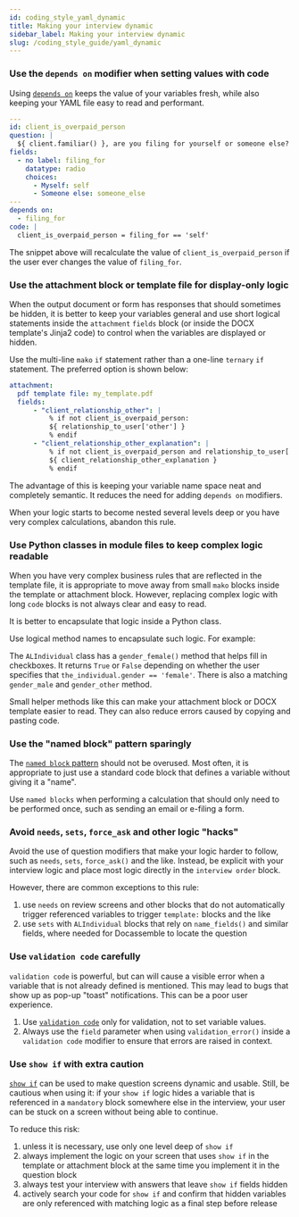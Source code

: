 ```yaml
---
id: coding_style_yaml_dynamic
title: Making your interview dynamic
sidebar_label: Making your interview dynamic
slug: /coding_style_guide/yaml_dynamic
---
```


### Use the `depends on` modifier when setting values with code

Using [`depends on`](https://docassemble.org/docs/logic.html#depends%20on) keeps
the value of your variables fresh, while also keeping your YAML file easy to
read and performant.

```yaml
---
id: client_is_overpaid_person
question: |
  ${ client.familiar() }, are you filing for yourself or someone else?
fields:
  - no label: filing_for
    datatype: radio
    choices:
      - Myself: self
      - Someone else: someone_else  
---
depends on:
  - filing_for
code: |
  client_is_overpaid_person = filing_for == 'self'
```

The snippet above will recalculate the value of `client_is_overpaid_person` if
the user ever changes the value of `filing_for`.

### Use the attachment block or template file for display-only logic

When the output document or form has responses that should sometimes be hidden,
it is better to keep your variables general and use short logical statements
inside the `attachment` `fields` block (or inside the DOCX template's Jinja2
code) to control when the variables are displayed or hidden.

Use the multi-line `mako` `if` statement rather than a one-line `ternary` `if`
statement. The preferred option is shown below:

```yaml
attachment:
  pdf template file: my_template.pdf
  fields:
      - "client_relationship_other": |
          % if not client_is_overpaid_person:
          ${ relationship_to_user['other'] }
          % endif
      - "client_relationship_other_explanation": |
          % if not client_is_overpaid_person and relationship_to_user['other']:
          ${ client_relationship_other_explanation }
          % endif
```

The advantage of this is keeping your variable name space neat and completely
semantic. It reduces the need for adding `depends on` modifiers.

When your logic starts to become nested several levels deep or you have very
complex calculations, abandon this rule.

### Use Python classes in module files to keep complex logic readable

When you have very complex business rules that are reflected in the template
file, it is appropriate to move away from small `mako` blocks inside the
template or attachment block. However, replacing complex logic with long `code`
blocks is not always clear and easy to read.

It is better to encapsulate that logic inside a Python class.

Use logical method names to encapsulate such logic. For example:

The `ALIndividual` class has a `gender_female()` method that helps
fill in checkboxes. It returns `True` or `False` depending on
whether the user specifies that `the_individual.gender == 'female'`.
There is also a matching `gender_male` and `gender_other` method.

Small helper methods like this can make your attachment block or
DOCX template easier to read. They can also reduce errors caused by
copying and pasting code.

### Use the "named block" pattern sparingly

The [`named block`
pattern](https://suffolklitlab.org/legal-tech-class/docs/practical-guide-docassemble/controlling-interview-order#triggering-code-and-then-continuing-using-named-blocks)
should not be overused. Most often, it is appropriate to just use a standard
code block that defines a variable without giving it a "name".

Use `named blocks` when performing a calculation that should only need to be
performed once, such as sending an email or e-filing a form.

### Avoid `needs`, `sets`, `force_ask` and other logic "hacks"

Avoid the use of question modifiers that make your logic harder to follow, such
as `needs`, `sets`, `force_ask()` and the like. Instead, be explicit with your
interview logic and place most logic directly in the `interview order` block.

However, there are common exceptions to this rule:

1. use `needs` on review screens and other blocks that do not automatically
   trigger referenced variables to trigger `template:` blocks and the like
1. use `sets` with `ALIndividual` blocks that rely on `name_fields()` and
   similar fields, where needed for Docassemble to locate the question

### Use `validation code` carefully

`validation code` is powerful, but can will cause a visible error when a
variable that is not already defined is mentioned. This may lead to bugs that
show up as pop-up "toast" notifications. This can be a poor user experience.

1. Use [`validation
   code`](https://docassemble.org/docs/fields.html#validation%20code) only for
   validation, not to set variable values.
1. Always use the `field` parameter when using `validation_error()` inside a
   `validation code` modifier to ensure that errors are raised in context.

### Use `show if` with extra caution

[`show if`](https://docassemble.org/docs/fields.html#show%20if) can be used
to make question screens dynamic and usable. Still, be cautious when using
it: if your `show if` logic hides a variable that is referenced in a `mandatory`
block somewhere else in the interview, your user can be stuck on a screen
without being able to continue.

To reduce this risk:

1. unless it is necessary, use only one level deep of `show if`
1. always implement the logic on your screen that uses `show if` in the template
   or attachment block at the same time you implement it in the question block
1. always test your interview with answers that leave `show if` fields hidden
1. actively search your code for `show if` and confirm that hidden variables are
   only referenced with matching logic as a final step before release

